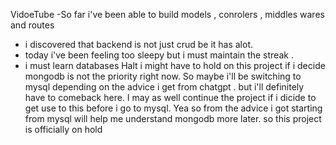 VidoeTube
-So far i've been able to build models , conrolers , middles wares and routes

- i discovered that backend is not just crud be it has alot.
- today i've been feeling too sleepy but i must maintain the streak .
- i must learn databases
  Halt
  i might have to hold on this project if i decide mongodb is not the priority right now.
  So maybe i'll be switching to mysql depending on the advice i get from chatgpt . but i'll definitely have to comeback here.
  I may as well continue the project if i dicide to get use to this before i go to mysql.
  Yea so from the advice i got starting from mysql will help me understand mongodb more later.
  so this project is officially on hold
